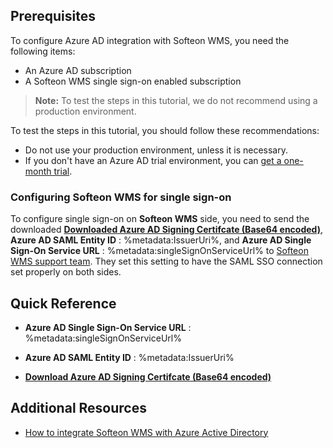 ## Prerequisites

To configure Azure AD integration with Softeon WMS, you need the following items:

- An Azure AD subscription
- A Softeon WMS single sign-on enabled subscription

> **Note:**
> To test the steps in this tutorial, we do not recommend using a production environment.

To test the steps in this tutorial, you should follow these recommendations:

- Do not use your production environment, unless it is necessary.
- If you don't have an Azure AD trial environment, you can [get a one-month trial](https://azure.microsoft.com/pricing/free-trial/).

### Configuring Softeon WMS for single sign-on

To configure single sign-on on **Softeon WMS** side, you need to send the downloaded **[Downloaded Azure AD Signing Certifcate (Base64 encoded)](%metadata:certificateDownloadBase64Url%)**, **Azure AD SAML Entity ID** : %metadata:IssuerUri%, and **Azure AD Single Sign-On Service URL** : %metadata:singleSignOnServiceUrl% to [Softeon WMS support team](mailto:contact@softeon.com). They set this setting to have the SAML SSO connection set properly on both sides.

## Quick Reference

* **Azure AD Single Sign-On Service URL** : %metadata:singleSignOnServiceUrl%

* **Azure AD SAML Entity ID** : %metadata:IssuerUri%

* **[Download Azure AD Signing Certifcate (Base64 encoded)](%metadata:certificateDownloadBase64Url%)**

## Additional Resources

* [How to integrate Softeon WMS with Azure Active Directory](https://docs.microsoft.com/azure/active-directory/active-directory-saas-softeon-tutorial)
